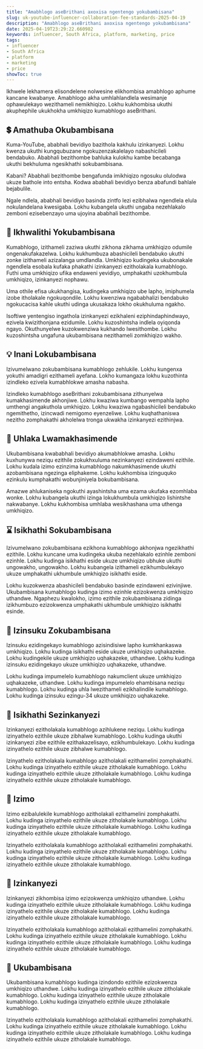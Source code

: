 ```yaml
---
title: "Amabhlogo aseBrithani axoxisa ngentengo yokubambisana"
slug: uk-youtube-influencer-collaboration-fee-standards-2025-04-19
description: "Amabhlogo aseBrithani axoxisa ngentengo yokubambisana"
date: 2025-04-19T23:29:22.660982
keywords: influencer, South Africa, platform, marketing, price
tags:
- influencer
- South Africa
- platform
- marketing
- price
showToc: true
---
```


Ikhwele lekhamera elisondelene nolwesine elikhombisa amabhlogo aphume kancane kwabanye. Amabhlogo akha umhlahlandlela wesimanje ophawulekayo wezithameli nemikhiqizo. Lokhu kukhombisa ukuthi akuphephile ukukhokha umkhiqizo kumabhlogo aseBrithani.

## 💲 Amathuba Okubambisana
Kuma-YouTube, ababhali bevidiyo bazithola kakhulu izinkanyezi. Lokhu kwenza ukuthi kungqubuzane ngokuzenzakalelayo nabashicileli bendabuko. Ababhali bezithombe bahluka kulokhu kambe becabanga ukuthi bekhuluma ngesikhathi sokubambisana. 

Kabani? Ababhali bezithombe bengafunda imikhiqizo ngosuku olulodwa ukuze bathole into entsha. Kodwa ababhali bevidiyo benza abafundi bahlale bejabulile. 

Ngale ndlela, ababhali bevidiyo basinda zintfo lezi ezibhalwa ngendlela elula nokulandelana kwesigaba. Lokhu kubangela ukuthi ungaba nezehlakalo zemboni ezisebenzayo uma ujoyina ababhali bezithombe. 

## 📣 Ikhwalithi Yokubambisana
Kumabhlogo, izithameli zaziwa ukuthi zikhona zikhama umkhiqizo odumile ongenakufakazelwa. Lokhu kukhumbuza abashicileli bendabuko ukuthi zonke izithameli azizalanga umdlandla. Umkhiqizo kudingeka ukubonakale ngendlela esobala kufaka phakathi izinkanyezi ezitholakala kumabhlogo. Futhi uma umkhiqizo ufika endaweni yevidiyo, umphakathi uzokhumbula umkhiqizo, izinkanyezi nophawu. 

Uma othile efisa ukukhangisa, kudingeka umkhiqizo ube lapho, imiphumela izobe itholakale ngokuqondile. Lokhu kwenziwa ngababhalizi bendabuko ngokucacisa kahle ukuthi udinga ukusakaza lokho okukhuluma ngakho. 

Isoftiwe yentengiso ingathola izinkanyezi ezikhaleni eziphindaphindwayo, ezivela kwizithonjana ezidumile. Lokhu kuzoshintsha indlela oyiqonda ngayo. Okuthunyelwe kuzokwenziwa kukhando lwesithombe. Lokhu kuzoshintsha ungafuna ukubambisana nezithameli zomkhiqizo wakho. 

## 💡 Inani Lokubambisana
Izivumelwano zokubambisana kumabhlogo zehlukile. Lokhu kungenxa yokuthi amadigri ezithameli ayefana. Lokho kumangaza lokhu kuzothinta izindleko ezivela kumabhlokwe amasha nabasha. 

Izindleko kumabhlogo aseBrithani zokubambisana zithunyelwa kumakhasimende akhonjiwe. Lokhu kwaziwa kumbango wempahla lapho umthengi angakuthola umkhiqizo. Lokhu kwaziwa ngabashicileli bendabuko ngemithetho, izincwadi nemigomo eyenzeliwe. Lokhu kuqhathaniswa nezitho zomphakathi akholelwa tronga ukwakha izinkanyezi ezithinjwa. 

## 📌 Uhlaka Lwamakhasimende
Ukubambisana kwababhali bevidiyo akumabhlokwe amasha. Lokhu kuxhunywa neziqu ezithile zokukhxuluma nezinkanyezi ezindaweni ezithile. Lokhu kudala izimo ezinzima kumabhlogo nakumkhasimende ukuthi azobambisana ngezinga eliphakeme. Lokhu kukhombisa izinguquko ezinkulu kumphakathi wobunjiniyela bokubambisana. 

Amazwe ahlukaniseka ngokuthi ayashintsha uma ezama ukufaka ezomhlaba wonke. Lokhu kubangela ukuthi izinga lokukhumbula umkhiqizo lishintshe nakwabanye. Lokhu kukhombisa umhlaba wesikhashana uma uthenga umkhiqizo. 

## ⌛ Isikhathi Sokubambisana
Izivumelwano zokubambisana ezikhona kumabhlogo akhonjwa ngezikhathi ezithile. Lokhu kuncane uma kudingeka ukuba nezehlakalo ezinhle zemboni ezinhle. Lokhu kudinga isikhathi eside ukuze umkhiqizo ubhuke ukuthi ungowakho, ungowakho. Lokhu kubangela izithameli ezikhumbulekayo ukuze umphakathi ukhumbule umkhiqizo isikhathi eside. 

Lokhu kuzokwenza abashicileli bendabuko basinde ezindaweni ezivinjiwe. Ukubambisana kumabhlogo kudinga izimo ezinhle ezizokwenza umkhiqizo uthandwe. Ngaphezu kwalokho, izimo ezithile zokubambisana zidinga izikhumbuzo ezizokwenza umphakathi ukhumbule umkhiqizo isikhathi esinde. 

## 📆 Izinsuku Zokubambisana
Izinsuku ezidingekayo kumabhlogo azisindisiwe lapho kumkhankaswa umkhiqizo. Lokhu kudinga isikhathi eside ukuze umkhiqizo uqhakazeke. Lokhu kudingekile ukuze umkhiqizo uqhakazeke, uthandwe. Lokhu kudinga izinsuku ezidingekayo ukuze umkhiqizo uqhakazeke, uthandwe.

Lokhu kudinga impumelelo kumabhlogo nakumclient ukuze umkhiqizo uqhakazeke, uthandwe. Lokhu kudinga impumelelo ehambisana neziqu kumabhlogo. Lokhu kudinga uhla lwezithameli ezikhalindile kumabhlogo. Lokhu kudinga izinsuku ezingu-34 ukuze umkhiqizo uqhakazeke. 

## 🚀 Isikhathi Sezinkanyezi
Izinkanyezi ezitholakala kumabhlogo azihlukene neziqu. Lokhu kudinga izinyathelo ezithile ukuze zibhalwe kumabhlogo. Lokhu kudinga ukuthi izinkanyezi zibe ezithile ezithakazelisayo, ezikhumbulekayo. Lokhu kudinga izinyathelo ezithile ukuze zibhalwe kumabhlogo. 

Izinyathelo ezitholakala kumabhlogo azitholakali ezithamelini zomphakathi. Lokhu kudinga izinyathelo ezithile ukuze zitholakale kumabhlogo. Lokhu kudinga izinyathelo ezithile ukuze zitholakale kumabhlogo. Lokhu kudinga izinyathelo ezithile ukuze zitholakale kumabhlogo. 

## 🌟 Izimo
Izimo ezibalulekile kumabhlogo azitholakali ezithamelini zomphakathi. Lokhu kudinga izinyathelo ezithile ukuze zitholakale kumabhlogo. Lokhu kudinga izinyathelo ezithile ukuze zitholakale kumabhlogo. Lokhu kudinga izinyathelo ezithile ukuze zitholakale kumabhlogo. 

Izinyathelo ezitholakala kumabhlogo azitholakali ezithamelini zomphakathi. Lokhu kudinga izinyathelo ezithile ukuze zitholakale kumabhlogo. Lokhu kudinga izinyathelo ezithile ukuze zitholakale kumabhlogo. Lokhu kudinga izinyathelo ezithile ukuze zitholakale kumabhlogo. 

## 🚨 Izinkanyezi
Izinkanyezi zikhombisa izimo ezizokwenza umkhiqizo uthandwe. Lokhu kudinga izinyathelo ezithile ukuze zitholakale kumabhlogo. Lokhu kudinga izinyathelo ezithile ukuze zitholakale kumabhlogo. Lokhu kudinga izinyathelo ezithile ukuze zitholakale kumabhlogo. 

Izinyathelo ezitholakala kumabhlogo azitholakali ezithamelini zomphakathi. Lokhu kudinga izinyathelo ezithile ukuze zitholakale kumabhlogo. Lokhu kudinga izinyathelo ezithile ukuze zitholakale kumabhlogo. Lokhu kudinga izinyathelo ezithile ukuze zitholakale kumabhlogo. 

## 🤩 Ukubambisana
Ukubambisana kumabhlogo kudinga izindondo ezithile ezizokwenza umkhiqizo uthandwe. Lokhu kudinga izinyathelo ezithile ukuze zitholakale kumabhlogo. Lokhu kudinga izinyathelo ezithile ukuze zitholakale kumabhlogo. Lokhu kudinga izinyathelo ezithile ukuze zitholakale kumabhlogo. 

Izinyathelo ezitholakala kumabhlogo azitholakali ezithamelini zomphakathi. Lokhu kudinga izinyathelo ezithile ukuze zitholakale kumabhlogo. Lokhu kudinga izinyathelo ezithile ukuze zitholakale kumabhlogo. Lokhu kudinga izinyathelo ezithile ukuze zitholakale kumabhlogo.